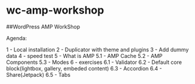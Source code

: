 # wc-amp-workshop


##WordPress AMP WorkShop

Agenda:

1 - Local installation
2 - Duplicator with theme and plugins
3 - Add dummy data
4 - speed test 
5 - What is AMP 
5.1 - AMP Cache
5.2 - AMP Components
5.3 - Modes
6 - exercises
6.1 - Validator
6.2 - Default core block(lightbox, gallery, embeded content)
6.3 - Accordion
6.4 - Share(Jetpack)
6.5 - Tabs
